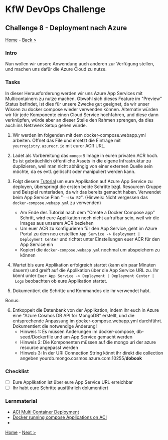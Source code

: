 # KfW DevOps Challenge

## Challenge 8 - Deployment nach Azure

[Home](../../README.md) - [Back >](../challenge07/README.md)

### Intro

Nun wollen wir unsere Anwendung auch anderen zur Verfügung stellen, und machen uns dafür die Azure Cloud zu nutze. 

### Tasks

In dieser Herausforderung werden wir uns Azure App Services mit Multicontainern zu nutze machen.
Obwohl sich dieses Feature im "Preview" Status befindet, ist dies für unsere Zwecke gut geeignet, da wir unser Wissen zu docker compose wieder verwenden können. Alternativ würden wir für jede Komponente einen Cloud Service hochfahren, und diese dann verknüpfen, würde aber an dieser Stelle den Rahmen sprengen, da dies auch ins Netzwerk Setup gehen würde.

1. Wir werden im folgenden mit dem docker-compose.webapp.yml arbeiten. Öffnet das File und ersetzt die Einträge mit `yourregistry.azurecr.io` mit eurer ACR URL.

2. Ladet als Vorbereitung das `mongo:5` Image in euren privaten ACR hoch. Es ist gebräuchlich öffentliche Assets in die eigene Infrastruktur zu duplizieren, weil man nicht abhängig von einer externen Quelle sein möchte, da es evtl. gelöscht oder manipuliert werden kann.

3. Folgt diesem [Tutorial](https://docs.microsoft.com/en-us/azure/app-service/quickstart-multi-container) um eure Applikation auf Azure App Service zu deployen, überspringt die ersten beide Schritte bzgl. Resourcen Gruppe und Beispiel runterladen, da wir das bereits gemacht haben. Verwendet beim App Service Plan "`--sku B2`". (Hinweis: Nicht vergessen das `docker-compose.webapp.yml` zu verwenden)
   - Am Ende des Tutorial nach dem "Create a Docker Compose app" Schritt, wird eure Applikation noch nicht aufrufbar sein, weil wir die Images aus unserem ACR beziehen
   - Um euer ACR zu konfigurieren für den App Service, geht im Azure Portal zu dem neu erstellten `App Service -> Deployment | Deployment Center` und richtet unter Einstellungen euer ACR für den App Service ein
   - Kopiert die `docker-compose.webapp.yml` nochmal um abspeichern zu können

4. Wartet bis eure Applikation erfolgreich startet (kann ein paar Minuten dauern) und greift auf die Applikation über die App Service URL zu. Ihr könnt unter `Euer App Service -> Deployment | Deployment Center | Logs` beobachten ob eure Applikation startet.

5. Dokumentiert die Schritte und Kommandos die ihr verwendet habt.

Bonus:

6. Entkoppelt die Datenbank von der Applikation, indem ihr euch in Azure eine "Azure Cosmos DB API for MongoDB" erstellt, und die entsprechende Anpassung im docker-compose.webapp.yml durchführt. Dokumentiert die notwendige Änderung!
   - Hinweis 1: Es müssen Änderungen im docker-compose, db-seed/Dockerfile und am App Service gemacht werden
   - Hinweis 2: Die Komponenten müssen auf die mongo uri der azure resource angepasst werden
   - Hinweis 3: In der URI Connection String könnt ihr direkt die collection angeben yourdb.mongo.cosmos.azure.com:10255/**dobook**

### Checklist

- [ ] Eure Applikation ist über eure App Service URL erreichbar
- [ ] Ihr habt eure Schritte ausführlich dolumentiert

### Lernmaterial

- [ACI Multi Container Deployment](https://docs.microsoft.com/en-us/azure/container-instances/tutorial-docker-compose)
- [Docker running compose Applications on ACI](https://docs.docker.com/cloud/aci-integration/#running-compose-applications)
- 

[Home](../../README.md) - [Next >](../challenge09/README.md)

